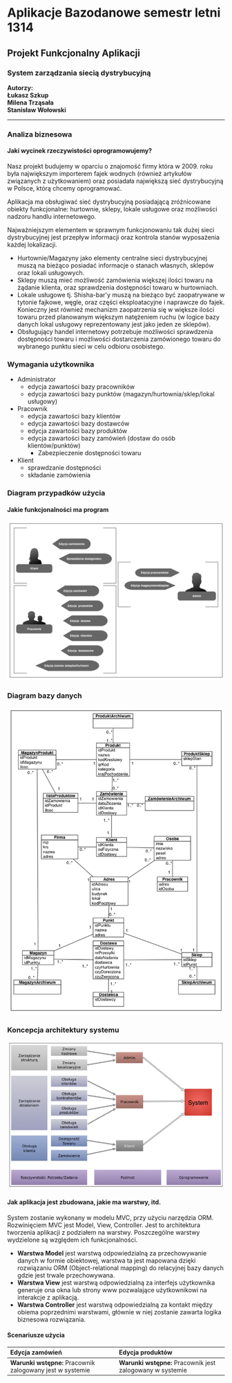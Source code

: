 Aplikacje Bazodanowe semestr letni 1314
=======

## Projekt Funkcjonalny Aplikacji
### System zarządzania siecią dystrybucyjną

**Autorzy:  
Łukasz Szkup  
Milena Trząsała  
Stanisław Wołowski**

---------

### Analiza biznesowa
#### Jaki wycinek rzeczywistości oprogramowujemy?

Nasz projekt budujemy w oparciu o znajomość firmy która w 2009. roku była największym importerem fajek wodnych (również artykułów związanych z użytkowaniem) oraz posiadała największą sieć dystrybucyjną w Polsce, którą chcemy oprogramować.

Aplikacja ma obsługiwać sieć dystrybucyjną posiadającą zróżnicowane obiekty funkcjonalne: hurtownie, sklepy, lokale usługowe oraz możliwości nadzoru handlu internetowego.

Najważniejszym elementem w sprawnym funkcjonowaniu tak dużej sieci dystrybucyjnej jest przepływ informacji oraz kontrola stanów wyposażenia każdej lokalizacji.  

- Hurtownie/Magazyny jako elementy centralne sieci dystrybucyjnej muszą na bieżąco posiadać informacje o stanach własnych, sklepów oraz lokali usługowych.  
- Sklepy muszą mieć możliwość zamówienia większej ilości towaru na żądanie klienta, oraz sprawdzenia dostępności towaru w hurtowniach.  
- Lokale usługowe tj. Shisha-bar'y muszą na bieżąco być zaopatrywane w tytonie fajkowe, węgle, oraz części eksploatacyjne i naprawcze do fajek. Konieczny jest również mechanizm zaopatrzenia się w większe ilości towaru przed planowanym większym natężeniem ruchu (w logice bazy danych lokal usługowy reprezentowany jest jako jeden ze sklepów).  
- Obsługujący handel internetowy potrzebuje możliwości sprawdzenia dostępności towaru i możliwości dostarczenia zamówionego towaru do wybranego punktu sieci w celu odbioru osobistego.  

### Wymagania użytkownika
- Administrator
    - edycja zawartości bazy pracowników
    - edycja zawartości bazy punktów (magazyn/hurtownia/sklep/lokal usługowy)
- Pracownik
    - edycja zawartości bazy klientów
    - edycja zawartości bazy dostawców
    - edycja zawartości bazy produktów
    - edycja zawartości bazy zamówień (dostaw do osób klientów/punktów)
        - Zabezpieczenie dostępności towaru
- Klient
    - sprawdzanie dostępności
    - składanie zamówienia

### Diagram przypadków użycia
#### Jakie funkcjonalności ma program
![](resources/dPrzypadkowUzycia.png "Diagram przypadków użycia")

### Diagram bazy danych

![](resources/sysStructure.png "Diagram bazy danych")
### Koncepcja architektury systemu

![](resources/sysOrg.png "Koncepcja organizacji systemu")
#### Jak aplikacja jest zbudowana, jakie ma warstwy, itd.

System zostanie wykonany w modelu MVC, przy użyciu narzędzia ORM. Rozwinięciem MVC jest  Model, View, Controller. Jest to architektura tworzenia aplikacji z podziałem na warstwy.
Poszczególne warstwy wydzielone są względem ich funkcjonalności.

- **Warstwa Model** jest warstwą odpowiedzialną za przechowywanie danych w formie obiektowej, warstwa ta jest mapowana dzięki rozwiązaniu ORM (Object-relational mapping) do relacyjnej bazy danych gdzie jest trwale przechowywana.
- **Warstwa View** jest warstwą odpowiedzialną za interfejs użytkownika generuje ona okna lub strony www pozwalające użytkownikowi na interakcje z aplikacją.
- **Warstwa Controller** jest warstwą odpowiedzialną za kontakt między obiema poprzednimi warstwami, głównie w niej zostanie zawarta logika biznesowa rozwiązania.

#### Scenariusze użycia

| Edycja zamówień | Edycja produktów
| :-- | :-- 
| **Warunki wstępne:** Pracownik zalogowany jest w systemie | **Warunki wstępne:** Pracownik jest zalogowany w systemie




